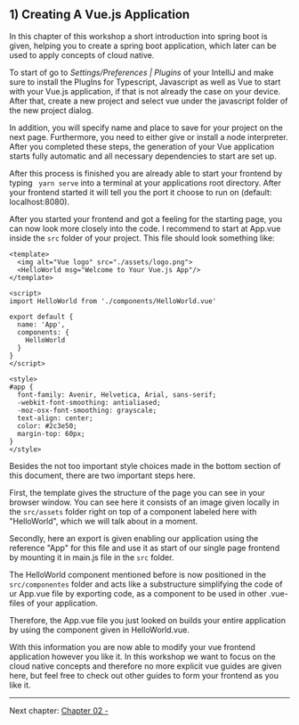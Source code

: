 ## 1) Creating A Vue.js Application

In this chapter of this workshop a short introduction into spring boot is given, helping you to create a spring
boot application, which later can be used to apply concepts of cloud native.

To start of go to *Settings/Preferences | Plugins* of your IntelliJ and make sure to install the PlugIns for Typescript,
Javascript as well as Vue to start with your Vue.js application, if that is not already the case on your device.
After that, create a new project and select vue under the javascript folder of the new project dialog.

In addition, you will specify name and place to save for your project on the next page. Furthermore, you need to either give
or install a node interpreter. After you completed these steps, the generation of your Vue application starts fully automatic
and all necessary dependencies to start are set up.

After this process is finished you are already able to start your frontend by typing ` yarn serve` into a terminal at your 
applications root directory. After your frontend started it will tell you the port it choose to run on 
(default: localhost:8080).

After you started your frontend and got a feeling for the starting page, you can now look more closely into the code. 
I recommend to start at App.vue inside the `src` folder of your project. This file should look something like:

```
<template>
  <img alt="Vue logo" src="./assets/logo.png">
  <HelloWorld msg="Welcome to Your Vue.js App"/>
</template>

<script>
import HelloWorld from './components/HelloWorld.vue'

export default {
  name: 'App',
  components: {
    HelloWorld
  }
}
</script>

<style>
#app {
  font-family: Avenir, Helvetica, Arial, sans-serif;
  -webkit-font-smoothing: antialiased;
  -moz-osx-font-smoothing: grayscale;
  text-align: center;
  color: #2c3e50;
  margin-top: 60px;
}
</style>
```

Besides the not too important style choices made in the bottom section of this document, there are two important steps here.

First, the template gives the structure of the page you can see in your browser window. You can see here it consists
of an image given locally in the `src/assets` folder right on top of a component labeled here with "HelloWorld", which we
will talk about in a moment.

Secondly, here an export is given enabling our application using the reference "App" for this file and use it as start of
our single page frontend by mounting it in main.js file in the `src` folder.

The HelloWorld component mentioned before is now positioned in the `src/componentes` folder and acts like a substructure 
simplifying the code of ur App.vue file by exporting code, as a component to be used in other .vue-files of your application.

Therefore, the App.vue file you just looked on builds your entire application by using the component given in HelloWorld.vue.

With this information you are now able to modify your vue frontend application however you like it. In this workshop we 
want to focus on the cloud native concepts and therefore no more explicit vue guides are given here, but feel free to check out 
other guides to form your frontend as you like it.

---

Next chapter: [Chapter 02 - ](chapter-2.md)